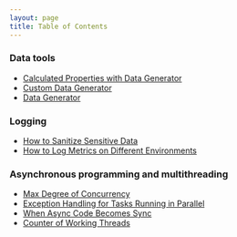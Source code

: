 ```yaml
---
layout: page
title: Table of Contents
---
```


### Data tools

* <a href="/2020/08/31/Calculated-properties-with-data-generator">Calculated Properties with Data Generator</a>
* <a href="/2020/08/27/Custom-data-generator">Custom Data Generator</a>
* <a href="/2020/08/26/Data-generator">Data Generator</a>

### Logging

  * <a href="/2020/08/03/How-to-sanitize-sensitive-data">How to Sanitize Sensitive Data</a>
  * <a href="/2020/08/02/How-to-log-metrics-on-different-envs">How to Log Metrics on Different Environments</a>

### Asynchronous programming and multithreading 

  * <a href="/2020/07/30/Max-degree-of-concurrency">Max Degree of Concurrency</a>
  * <a href="/2020/07/30/Exception-handling-for-tasks-running-in-parallel">Exception Handling for Tasks Running in Parallel</a>
  * <a href="/2020/07/29/When-async-code-becomes-sync">When Async Code Becomes Sync</a>
  * <a href="/2020/07/29/Counter-of-working-threads">Counter of Working Threads</a>
  


